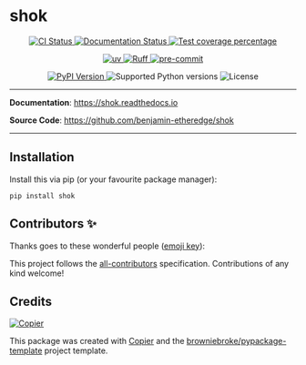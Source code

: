 # shok

<p align="center">
  <a href="https://github.com/benjamin-etheredge/shok/actions/workflows/ci.yml?query=branch%3Amain">
    <img src="https://img.shields.io/github/actions/workflow/status/benjamin-etheredge/shok/ci.yml?branch=main&label=CI&logo=github&style=flat-square" alt="CI Status" >
  </a>
  <a href="https://shok.readthedocs.io">
    <img src="https://img.shields.io/readthedocs/shok.svg?logo=read-the-docs&logoColor=fff&style=flat-square" alt="Documentation Status">
  </a>
  <a href="https://codecov.io/gh/benjamin-etheredge/shok">
    <img src="https://img.shields.io/codecov/c/github/benjamin-etheredge/shok.svg?logo=codecov&logoColor=fff&style=flat-square" alt="Test coverage percentage">
  </a>
</p>
<p align="center">
  <a href="https://github.com/astral-sh/uv">
    <img src="https://img.shields.io/endpoint?url=https://raw.githubusercontent.com/astral-sh/uv/main/assets/badge/v0.json" alt="uv">
  </a>
  <a href="https://github.com/astral-sh/ruff">
    <img src="https://img.shields.io/endpoint?url=https://raw.githubusercontent.com/astral-sh/ruff/main/assets/badge/v2.json" alt="Ruff">
  </a>
  <a href="https://github.com/pre-commit/pre-commit">
    <img src="https://img.shields.io/badge/pre--commit-enabled-brightgreen?logo=pre-commit&logoColor=white&style=flat-square" alt="pre-commit">
  </a>
</p>
<p align="center">
  <a href="https://pypi.org/project/shok/">
    <img src="https://img.shields.io/pypi/v/shok.svg?logo=python&logoColor=fff&style=flat-square" alt="PyPI Version">
  </a>
  <img src="https://img.shields.io/pypi/pyversions/shok.svg?style=flat-square&logo=python&amp;logoColor=fff" alt="Supported Python versions">
  <img src="https://img.shields.io/pypi/l/shok.svg?style=flat-square" alt="License">
</p>

---

**Documentation**: <a href="https://shok.readthedocs.io" target="_blank">https://shok.readthedocs.io </a>

**Source Code**: <a href="https://github.com/benjamin-etheredge/shok" target="_blank">https://github.com/benjamin-etheredge/shok </a>

---

## Installation

Install this via pip (or your favourite package manager):

`pip install shok`

## Contributors ✨

Thanks goes to these wonderful people ([emoji key](https://allcontributors.org/docs/en/emoji-key)):

<!-- prettier-ignore-start -->
<!-- ALL-CONTRIBUTORS-LIST:START - Do not remove or modify this section -->
<!-- markdownlint-disable -->
<!-- markdownlint-enable -->
<!-- ALL-CONTRIBUTORS-LIST:END -->
<!-- prettier-ignore-end -->

This project follows the [all-contributors](https://github.com/all-contributors/all-contributors) specification. Contributions of any kind welcome!

## Credits

[![Copier](https://img.shields.io/endpoint?url=https://raw.githubusercontent.com/copier-org/copier/master/img/badge/badge-grayscale-inverted-border-orange.json)](https://github.com/copier-org/copier)

This package was created with
[Copier](https://copier.readthedocs.io/) and the
[browniebroke/pypackage-template](https://github.com/browniebroke/pypackage-template)
project template.
